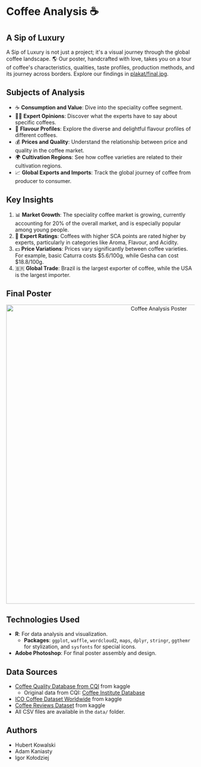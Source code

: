 # Coffee Analysis ☕

## A Sip of Luxury
A Sip of Luxury is not just a project; it's a visual journey through the global coffee landscape. 🌎 Our poster, handcrafted with love, takes you on a tour of coffee's characteristics, qualities, taste profiles, production methods, and its journey across borders. Explore our findings in [plakat/final.jpg](plakat/final.jpg).

## Subjects of Analysis
- ☕ **Consumption and Value**: Dive into the speciality coffee segment.
- 👨‍🔬 **Expert Opinions**: Discover what the experts have to say about specific coffees.
- 🌸 **Flavour Profiles**: Explore the diverse and delightful flavour profiles of different coffees.
- 💰 **Prices and Quality**: Understand the relationship between price and quality in the coffee market.
- 🌍 **Cultivation Regions**: See how coffee varieties are related to their cultivation regions.
- 📈 **Global Exports and Imports**: Track the global journey of coffee from producer to consumer.

## Key Insights
1. 📊 **Market Growth**: The speciality coffee market is growing, currently accounting for 20% of the overall market, and is especially popular among young people.
2. 🌟 **Expert Ratings**: Coffees with higher SCA points are rated higher by experts, particularly in categories like Aroma, Flavour, and Acidity.
3. 💵 **Price Variations**: Prices vary significantly between coffee varieties. For example, basic Caturra costs $5.6/100g, while Gesha can cost $18.8/100g.
4. 🇧🇷 **Global Trade**: Brazil is the largest exporter of coffee, while the USA is the largest importer.

## Final Poster
<div align="center">
  <img src="plakat/final.jpg" alt="Coffee Analysis Poster" width="800">
</div>

## Technologies Used
- **R**: For data analysis and visualization.
  - **Packages**: `ggplot`, `waffle`, `wordcloud2`, `maps`, `dplyr`, `stringr`, `ggthemr` for stylization, and `sysfonts` for special icons.
- **Adobe Photoshop**: For final poster assembly and design.

## Data Sources
- [Coffee Quality Database from CQI](https://www.kaggle.com/datasets/volpatto/coffee-quality-database-from-cqi) from kaggle
  - Original data from CQI: [Coffee Institute Database](https://database.coffeeinstitute.org)
- [ICO Coffee Dataset Worldwide](https://www.kaggle.com/datasets/yamaerenay/ico-coffee-dataset-worldwide) from kaggle
- [Coffee Reviews Dataset](https://www.kaggle.com/datasets/schmoyote/coffee-reviews-dataset) from kaggle
- All CSV files are available in the `data/` folder.

## Authors
- Hubert Kowalski
- Adam Kaniasty
- Igor Kołodziej

